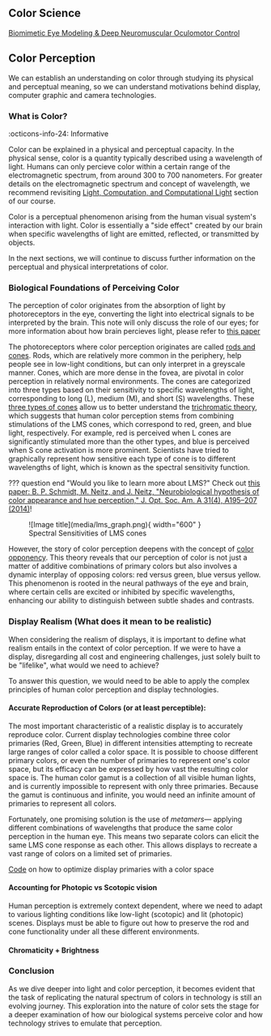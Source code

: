 ## Color Science
[Biomimetic Eye Modeling & Deep Neuromuscular Oculomotor Control](https://www.andrew.cmu.edu/user/aslakshm/pdfs/siggraph19_eye.pdf)
## Color Perception

We can establish an understanding on color through studying its physical and perceptual meaning, so we can understand motivations behind display, computer graphic and camera technologies.

### What is Color?

:octicons-info-24: Informative

Color can be explained in a physical and perceptual capacity. In the physical sense, color is a quantity typically described using a wavelength of light. Humans can only percieve color within a certain range of the electromagnetic spectrum, from around 300 to 700 nanometers. For greater details on the electromagnetic spectrum and concept of wavelength, we recommend revisiting [Light, Computation, and Computational Light](course/computational_light.md) section of our course.

Color is a perceptual phenomenon arising from the human visual system's interaction with light. Color is essentially a "side effect" created by our brain when specific wavelengths of light are emitted, reflected, or transmitted by objects.

In the next sections, we will continue to discuss further information on the perceptual and physical interpretations of color.


### Biological Foundations of Perceiving Color
The perception of color originates from the absorption of light by photoreceptors in the eye, converting the light into electrical signals to be interpreted by the brain. This note will only discuss the role of our eyes; for more information about how brain percieves light, please refer to [this paper](https://pubmed.ncbi.nlm.nih.gov/21841776/)

The photoreceptors where color perception originates are called [rods and cones](https://www.ncbi.nlm.nih.gov/pmc/articles/PMC4763127/). Rods, which are relatively more common in the periphery, help people see in low-light conditions, but can only interpret in a greyscale manner. Cones, which are more dense in the fovea, are pivotal in color perception in relatively normal environments. The cones are categorized into three types based on their sensitivity to specific wavelengths of light, corresponding to long (L), medium (M), and short (S) wavelengths. These [three types of cones](https://opg.optica.org/josaa/fulltext.cfm?uri=josaa-31-4-A195&id=279354) allow us to better understand the [trichromatic theory](https://www.jstor.org/stable/82365), which suggests that human color perception stems from combining stimulations of the LMS cones, which correspond to red, green, and blue light, respectively. For example, red is perceived when L cones are significantly stimulated more than the other types, and blue is perceived when S cone activation is more prominent. Scientists have tried to graphically represent how sensitive each type of cone is to different wavelengths of light, which is known as the spectral sensitivity function.

??? question end "Would you like to learn more about LMS?"
       Check out [this paper: B. P. Schmidt, M. Neitz, and J. Neitz, "Neurobiological hypothesis of color appearance and hue perception," J. Opt. Soc. Am. A 31(4), A195–207 (2014)](https://europepmc.org/article/pmc/4167798)! 


<figure markdown>
  ![Image title](media/lms_graph.png){ width="600" }
  <figcaption>Spectral Sensitivities of LMS cones</figcaption>
</figure>

However, the story of color perception deepens with the concept of [color opponency](https://pubmed.ncbi.nlm.nih.gov/1303712/). This theory reveals that our perception of color is not just a matter of additive combinations of primary colors but also involves a dynamic interplay of opposing colors: red versus green, blue versus yellow. This phenomenon is rooted in the neural pathways of the eye and brain, where certain cells are excited or inhibited by specific wavelengths, enhancing our ability to distinguish between subtle shades and contrasts.


### Display Realism (What does it mean to be realistic)

When considering the realism of displays, it is important to define what realism entails in the context of color perception. If we were to have a display, disregarding all cost and engineering challenges, just solely built to be "lifelike", what would we need to achieve? 

To answer this question, we would need to be able to apply the complex principles of human color perception and display technologies.

#### Accurate Reproduction of Colors (or at least perceptible): 
The most important characteristic of a realistic display is to accurately reproduce color. Current display technologies combine three color primaries (Red, Green, Blue) in different intensities attempting to recreate large ranges of color called a color space. It is possible to choose different primary colors, or even the number of primaries to represent one's color space, but its efficacy can be expressed by how vast the resulting color space is. The human color gamut is a collection of all visible human lights, and is currently impossible to represent with only three primaries. Because the gamut is continuous and infinite, you would need an infinite amount of primaries to represent all colors.

Fortunately, one promising solution is the use of *metamers*— applying different combinations of wavelengths that produce the same color perception in the human eye. This means two separate colors can elicit the same LMS cone response as each other. This allows displays to recreate a vast range of colors on a limited set of primaries.

[Code](https://gulpinhenry.github.io/PrismaFoveate/optimize_primaries.html) on how to optimize display primaries with a color space


#### Accounting for Photopic vs Scotopic vision
Human perception is extremely context dependent, where we need to adapt to various lighting conditions like low-light (scotopic) and lit (photopic) scenes. Displays must be able to figure out how to preserve the rod and cone functionality under all these different environments.


#### Chromaticity + Brightness
<!-- TODO: add some more stuff here -->



### Conclusion
As we dive deeper into light and color perception, it becomes evident that the task of replicating the natural spectrum of colors in technology is still an evolving journey. This exploration into the nature of color sets the stage for a deeper examination of how our biological systems perceive color and how technology strives to emulate that perception.


